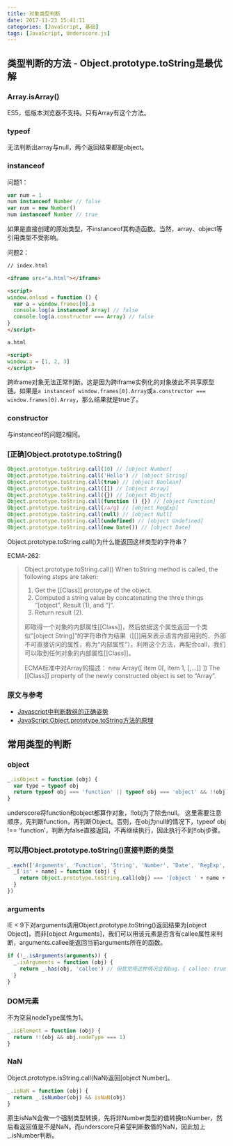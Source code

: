 ```yaml
---
title: 对象类型判断
date: 2017-11-23 15:41:11
categories: [JavaScript, 基础]
tags: [JavaScript, Underscore.js]
---
```


## 类型判断的方法 - Object.prototype.toString是最优解

### Array.isArray()

ES5，低版本浏览器不支持。只有Array有这个方法。

### typeof

无法判断出array与null，两个返回结果都是object。

### instanceof

问题1：

``` JavaScript
var num = 1
num instanceof Number // false
var num = new Number()
num instanceof Number // true
```

如果是直接创建的原始类型，不instanceof其构造函数。当然，array、object等引用类型不受影响。

<!-- more -->

问题2：

``` HTML
// index.html

<iframe src="a.html"></iframe>

<script>
window.onload = function () {
  var a = window.frames[0].a
  console.log(a instanceof Array) // false
  console.log(a.constructor === Array) // false
}
</script>
```


``` HTML
a.html

<script>
window.a = [1, 2, 3]
</script>
```

跨iframe对象无法正常判断。这是因为跨iframe实例化的对象彼此不共享原型链。如果是`a instanceof window.frames[0].Array`或`a.constructor === window.frames[0].Array`，那么结果就是true了。

### constructor

与instanceof的问题2相同。

### [正确]Object.prototype.toString()

``` JavaScript
Object.prototype.toString.call(10) // [object Number]
Object.prototype.toString.call('Hello') // [object String]
Object.prototype.toString.call(true) // [object Boolean]
Object.prototype.toString.call([]) // [object Array]
Object.prototype.toString.call({}) // [object Object]
Object.prototype.toString.call(function () {}) // [object Function]
Object.prototype.toString.call(/a/g) // [object RegExp]
Object.prototype.toString.call(null) // [object Null]
Object.prototype.toString.call(undefined) // [object Undefined]
Object.prototype.toString.call(new Date()) // [object Date]
```

Object.prototype.toString.call()为什么能返回这样类型的字符串？

ECMA-262:

> Object.prototype.toString.call() When toString method is called, the following steps are taken:
> 
> 1. Get the [[Class]] prototype of the object.
> 2. Computed a string value by concatenating the three things “[object”, Result (1), and “]”.
> 3. Return result (2).
>
> 即取得一个对象的内部属性[[Class]]，然后依据这个属性返回一个类似“[object String]”的字符串作为结果（[[]]用来表示语言内部用到的、外部不可直接访问的属性，称为“内部属性”）。利用这个方法，再配合call，我们可以取到任何对象的内部属性[[Class]]。
>
> ECMA标准中对Array的描述：
> new Array([ item 0[, item 1, [,…]] ])
> The [[Class]] property of the newly constructed object is set to “Array”.

### 原文与参考

- [Javascript中判断数组的正确姿势](http://www.cnblogs.com/zichi/p/5103842.html)
- [JavaScript:Object.prototype.toString方法的原理](http://www.cnblogs.com/ziyunfei/archive/2012/11/05/2754156.html)

## 常用类型的判断

### object

``` JavaScript
_.isObject = function (obj) {
  var type = typeof obj
  return typeof obj === 'function' || typeof obj === 'object' && !!obj
}
```

underscore将function和object都算作对象，!!obj为了除去null。
这里需要注意顺序，先判断function，再判断Object。否则，在obj为null的情况下，typeof obj !== ‘function’，判断为false直接返回，不再继续执行，因此执行不到!!obj步骤。

### 可以用Object.prototype.toString()直接判断的类型

``` JavaScript
_.each(['Arguments', 'Function', 'String', 'Number', 'Date', 'RegExp', 'Error'], function (name) {
  _['is' + name] = function (obj) {
    return Object.prototype.toString.call(obj) === '[object ' + name + ']'
  }
})
```

### arguments

IE < 9下对arguments调用Object.prototype.toString()返回结果为[object Object]，而非[object Arguments]，我们可以用该元素是否含有callee属性来判断，arguments.callee能返回当前arguments所在的函数。

``` JavaScript
if (!_.isArguments(arguments)) {
  _.isArguments = function (obj) {
    return _.has(obj, 'callee') // 但我觉得这种情况会有bug，{ callee: true }也会被判断为arguments
  }
}
```

### DOM元素

不为空且nodeType属性为1。

``` JavaScript
_.isElement = function (obj) {
  return !!(obj && obj.nodeType === 1)
}
```

### NaN

Object.prototype.isString.call(NaN)返回[object Number]。

``` JavaScript
_.isNaN = function (obj) {
  return _.isNumber(obj) && isNaN(obj)
}
```

原生isNaN会做一个强制类型转换，先将非Number类型的值转换toNumber，然后看返回值是不是NaN。而underscore只希望判断数值的NaN，因此加上_.isNumber判断。
